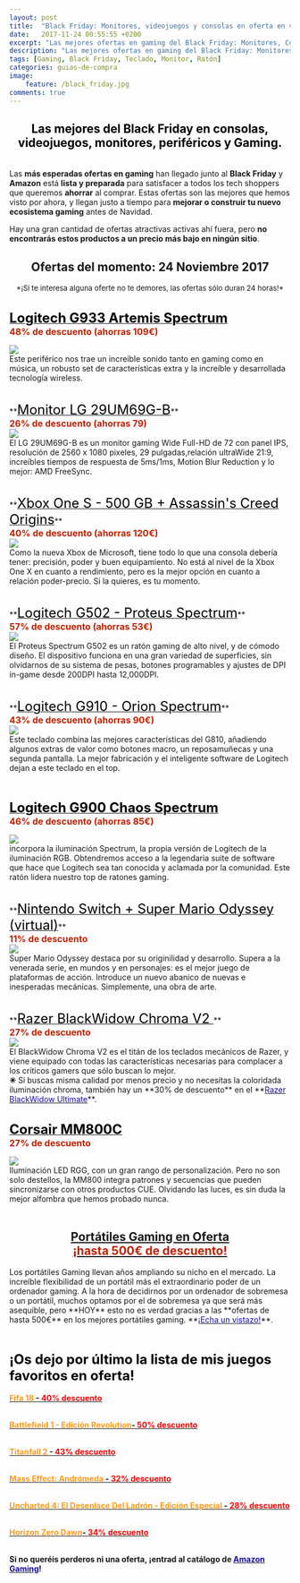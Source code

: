 ```yaml
---
layout: post
title:  "Black Friday: Monitores, videojuegos y consolas en oferta en vivo"
date:   2017-11-24 00:55:55 +0200
excerpt: "Las mejores ofertas en gaming del Black Friday: Monitores, Consolas y Videojuegos. &#161;No te pierdas ninguna ganga, vienen por tiempo limitado, acaban en menos de 24h!"
description: "Las mejores ofertas en gaming del Black Friday: Monitores, Consolas y Videojuegos. &#161;No te pierdas ninguna ganga!"
tags: [Gaming, Black Friday, Teclado, Monitor, Ratón]
categories: guias-de-compra
image:
    feature: /black_friday.jpg
comments: true
---
```

<!--more-->
<!-- more -->
<h2>
<center><b><font color="black">Las mejores del Black Friday en consolas, videojuegos, monitores, periféricos y Gaming.</font></b></center></h2>
<br />
Las <b>más esperadas ofertas en gaming</b> han llegado junto al <b>Black Friday</b> y <b>Amazon</b> está <b>lista y preparada</b> para satisfacer a todos los tech shoppers que queremos <b>ahorrar</b> al comprar. Estas ofertas son las mejores que hemos visto por ahora, y llegan justo a tiempo para <b>mejorar o construir tu nuevo ecosistema gaming</b> antes de Navidad. 

Hay una gran cantidad de ofertas atractivas activas ahí fuera, pero <b>no encontrarás estos productos a un precio más bajo en ningún sitio</b>.
<!--22 DE NOVIEMBRE-->

<h2><center> Ofertas del momento: 24 Noviembre 2017</center></h2><center><font size="2"> *¡Si te interesa alguna oferte no te demores, las ofertas sólo duran 24 horas!*</font></center><br/>   

**<a target="_blank" href="http://amzn.to/2jYBZgE"><font size="5" color="black">Logitech G933 Artemis Spectrum</font></a>**<br /><font color="#c12100" size="3"><b>48% de descuento (ahorras 109€)</b></font>
<div id="container">
    <div id="floated"><a target="_blank" href="http://amzn.to/2jYBZgE"><img class="wrap" src="/images/pictures/log-g933.jpg"></a>
</div>
Este periférico nos trae un increíble sonido tanto en gaming como en música, un robusto set de características extra y la increíble y desarrollada tecnología wireless. </div>
<br/><br/>
**<a target="_blank" href="http://amzn.to/2A7qpDB"><font size="5" color="black">Monitor LG 29UM69G-B</font></a>**<br /><font color="#c12100" size="3"><b>26% de descuento (ahorras 79)</b></font>
<div id="container">
    <div id="floated"><a target="_blank" href="http://amzn.to/2A7qpDB"><img class="wrap" src="/images/pictures/lg-monitor.jpg"></a>
</div>
El LG 29UM69G-B es un monitor gaming Wide Full-HD de 72 con panel IPS, resolución de 2560 x 1080 pixeles, 29 pulgadas,relación ultraWide 21:9, increíbles tiempos de respuesta de 5ms/1ms, Motion Blur Reduction y lo mejor: AMD FreeSync.</div>
<br/><br/>
**<a target="_blank" href="http://amzn.to/2jVzETq"><font size="5" color="black">Xbox One S - 500 GB + Assassin's Creed Origins</font></a>**<br /><font color="#c12100" size="3"><b>40% de descuento (ahorras 120€)</b></font>
<div id="container">
    <div id="floated"><a target="_blank" href="http://amzn.to/2jVzETq"><img class="wrap" src="/images/pictures/xbox-s.jpg"></a>
</div>
Como la nueva Xbox de Microsoft, tiene todo lo que una consola debería tener: precisión, poder y buen equipamiento. No está al  nivel de la Xbox One X en cuanto a rendimiento, pero es la mejor opción en cuanto a relación poder-precio. Si la quieres, es tu momento.</div>
<br/><br/>
**<a target="_blank" href="http://amzn.to/2B8euVr"><font size="5" color="black">Logitech G502 - Proteus Spectrum</font></a>**<br /><font color="#c12100" size="3"><b>57% de descuento (ahorras 53€)</b></font>
<div id="container">
    <div id="floated"><a target="_blank" href="http://amzn.to/2B8euVr"><img class="wrap" src="/images/pictures/log-g502.jpg"></a>
</div>
El Proteus Spectrum G502 es un ratón gaming de alto nivel, y de cómodo diseño. El dispositivo funciona en una gran variedad de superficies, sin olvidarnos de su sistema de pesas, botones programables y ajustes de DPI in-game desde 200DPI hasta 12,000DPI.</div>
<br/><br/>
**<a target="_blank" href="http://amzn.to/2A7ijLg"><font size="5" color="black">Logitech G910 - Orion Spectrum</font></a>**<br /><font color="#c12100" size="3"><b>43% de descuento (ahorras 90€)</b></font>
<div id="container">
    <div id="floated"><a target="_blank" href="http://amzn.to/2A7ijLg"><img class="wrap" src="/images/pictures/log-910.jpg"></a>
</div>
Este teclado combina las mejores características del G810, añadiendo algunos extras de valor como botones macro, un reposamuñecas y una segunda pantalla. La mejor fabricación y el inteligente software de Logitech dejan a este teclado en el top.</div>
<br/><br/>

**<a target="_blank" href="http://amzn.to/2i36rph"><font size="5" color="black">Logitech G900 Chaos Spectrum</font></a>**<br /><font color="#c12100" size="3"><b>46% de descuento (ahorras 85€)</b></font>
<div id="container">
    <div id="floated"><a target="_blank" href="http://amzn.to/2i36rph"><img class="wrap" src="/images/pictures/log-g900.jpg"></a>
</div>
incorpora la iluminación Spectrum, la propia versión de Logitech de la iluminación RGB. Obtendremos acceso a la legendaria suite de software que hace que Logitech sea tan conocida y aclamada por la comunidad. Este ratón lidera nuestro top de ratones gaming.</div>
<br/><br/>
**<a target="_blank" href="http://amzn.to/2i0rZCJ"><font size="5" color="black">Nintendo Switch + Super Mario Odyssey (virtual)</font></a>**<br /><font color="#c12100" size="3"><b>11% de descuento</b></font>
<div id="container">
    <div id="floated"><a target="_blank" href="http://amzn.to/2i0rZCJ"><img class="wrap" src="/images/pictures/switch-mario.jpg"></a>
</div>
Super Mario Odyssey destaca por su originilidad y desarrollo. Supera a la venerada serie, en mundos y en personajes: es el mejor juego de plataformas de acción. Introduce un nuevo abanico de nuevas e inesperadas mecánicas. Simplemente, una obra de arte.</div>
<br/><br/>
**<a target="_blank" href="http://amzn.to/2i0t3Xf"><font size="5" color="black">Razer BlackWidow Chroma V2 </font></a>**<br /><font color="#c12100" size="3"><b>27% de descuento</b></font>
<div id="container">
    <div id="floated"><a target="_blank" href="http://amzn.to/2i0t3Xf"><img class="wrap" src="/images/pictures/blackwidow-v2.jpg"></a>
</div>
El BlackWidow Chroma V2 es el titán de los teclados mecánicos de Razer, y viene equipado con todas las características necesarias para complacer a los críticos gamers que sólo buscan lo mejor. </div>
<b>✳</b> Si buscas misma calidad por menos precio y no necesitas la  coloridada iluminación chroma, también hay un **30% de descuento** en el **<a href="http://amzn.to/2hWZtSy"><font color="#1a0dab">Razer BlackWidow Ultimate</font></a>**.
<br/><br/>

**<a target="_blank" href="http://amzn.to/2jQ229o"><font size="5" color="black">Corsair MM800C</font></a>**<br /><font color="#c12100" size="3"><b>27% de descuento</b></font>
<div id="container">
    <div id="floated"><a target="_blank" href="http://amzn.to/2jQ229o"><img class="wrap" src="/images/pictures/corsair-alfombrilla.jpg"></a>
</div>
Iluminación LED RGG, con un gran rango de personalización. Pero no son solo destellos, la MM800 integra patrones y secuencias que pueden sincronizarse con otros productos CUE. Olvidando las luces, es sin duda la mejor alfombra que hemos probado nunca. </div>
<br/>

<h2><center> <a target="_blank" href="http://amzn.to/2i5DetD">Portátiles Gaming en Oferta<br/> <font color="#c12100">¡hasta 500€ de descuento!</font></a></center></h2>
Los portátiles Gaming llevan años ampliando su nicho en el mercado. La increíble flexibilidad de un portátil más el extraordinario poder de un ordenador gaming. A la hora de decidirnos por un ordenador de sobremesa o un portátil, muchos optamos por el de sobremesa ya que será más asequible, pero **HOY** esto no es verdad gracias a las **ofertas de hasta 500€** en los mejores portátiles gaming. **<a href="http://amzn.to/2A8fgT0"><font color="#1a0dab">¡Echa un vistazo!</font></a>**.

<br/><br/>
<b><font size="5" color="black">¡Os dejo por último la lista de mis juegos favoritos en oferta!</font></b>
<br/><br/>
<b><a target="_blank" href="http://amzn.to/2hTEujp"><font color="#FD9A1B">Fifa 18 </font>- <font color="red">40% descuento</font></a>
<br/><br/>

<b><a target="_blank" href="http://amzn.to/2jKjVGP"><font color="#FD9A1B">Battlefield 1 - Edición Revolution</font>- <font color="red">50% descuento</font></a>
<br/><br/>

<b><a target="_blank" href="http://amzn.to/2hSNcOP"><font color="#FD9A1B">Titanfall 2 </font>- <font color="red">43% descuento</font></a>
<br/><br/>

<b><a target="_blank" href="http://amzn.to/2A3v7Cr"><font color="#FD9A1B">Mass Effect: Andrómeda </font>- <font color="red">32% descuento</font></a>
<br/><br/>

<b><a target="_blank" href="http://amzn.to/2hWSLMc"><font color="#FD9A1B">Uncharted 4: El Desenlace Del Ladrón - Edición Especial </font>- <font color="red">28% descuento</font></a>
<br/><br/>

<b><a target="_blank" href="http://amzn.to/2hWMznK"><font color="#FD9A1B">Horizon Zero Dawn</font>- <font color="red">34% descuento</font></a>
<br/><br/>



Si no queréis perderos ni una oferta, ¡entrad al catálogo de **<a href="http://amzn.to/2iIr5YD"><font color="#1a0dab">Amazon Gaming</font></a>**!
<!--antiguas-->

<!--<b><a target="_blank" href="http://amzn.to/2hPn0oi"><font color="#FD9A1B"> HyperX Cloud Silver </font>- <font color="red">37% descuento
</font></a><br/><br/></b>--> 

